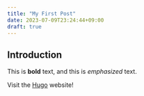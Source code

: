 ```yaml
---
title: "My First Post"
date: 2023-07-09T23:24:44+09:00
draft: true
---
```


## Introduction

This is **bold** text, and this is *emphasized* text.

Visit the [Hugo](https://gohugo.io) website!